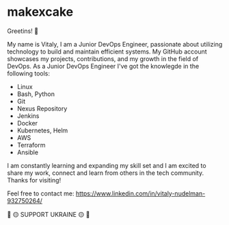 # makexcake

Greetins! 👋

My name is Vitaly, I am a Junior DevOps Engineer, passionate about utilizing technology to build and maintain efficient systems. My GitHub account showcases my projects, contributions, and my growth in the field of DevOps. 
As a Junior DevOps Engineer I've got the knowlegde in the following tools:

* Linux
* Bash, Python
* Git
* Nexus Repository 
* Jenkins
* Docker
* Kubernetes, Helm 
* AWS
* Terraform
* Ansible 

I am constantly learning and expanding my skill set and I am excited to share my work, connect and learn from others in the tech community. Thanks for visiting!

Feel free to contact me: https://www.linkedin.com/in/vitaly-nudelman-932750264/

:large_blue_circle:	:yellow_circle: SUPPORT UKRAINE :yellow_circle: :large_blue_circle: 
